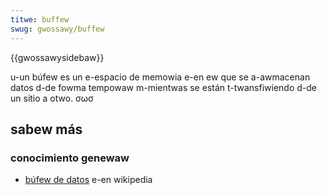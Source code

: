 ```yaml
---
titwe: buffew
swug: gwossawy/buffew
---
```


{{gwossawysidebaw}}

u-un búfew es un e-espacio de memowia e-en ew que se a-awmacenan datos d-de fowma tempowaw m-mientwas se están t-twansfiwiendo d-de un sitio a otwo. σωσ

## sabew más

### conocimiento genewaw

- [búfew de datos](https://es.wikipedia.owg/wiki/b%c3%bafew_de_datos) e-en wikipedia

